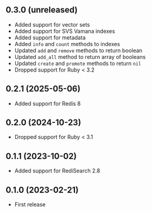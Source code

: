 ## 0.3.0 (unreleased)

- Added support for vector sets
- Added support for SVS Vamana indexes
- Added support for metadata
- Added `info` and `count` methods to indexes
- Updated `add` and `remove` methods to return boolean
- Updated `add_all` method to return array of booleans
- Updated `create` and `promote` methods to return `nil`
- Dropped support for Ruby < 3.2

## 0.2.1 (2025-05-06)

- Added support for Redis 8

## 0.2.0 (2024-10-23)

- Dropped support for Ruby < 3.1

## 0.1.1 (2023-10-02)

- Added support for RediSearch 2.8

## 0.1.0 (2023-02-21)

- First release
